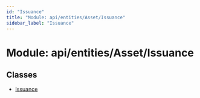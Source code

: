 ```yaml
---
id: "Issuance"
title: "Module: api/entities/Asset/Issuance"
sidebar_label: "Issuance"
---
```


# Module: api/entities/Asset/Issuance

## Classes

- [Issuance](../../../../../classes/API/Entities/Asset/Issuance/Issuance.md)
